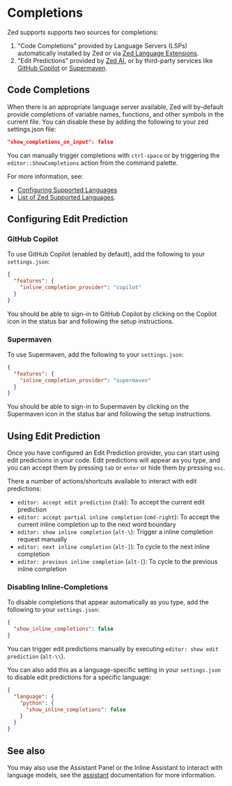 # Completions

Zed supports supports two sources for completions:

1. "Code Completions" provided by Language Servers (LSPs) automatically installed by Zed or via [Zed Language Extensions](languages.md).
2. "Edit Predictions" provided by [Zed AI](https://zed.dev/ai), or by third-party services like [GitHub Copilot](#github-copilot) or [Supermaven](#supermaven).

## Code Completions

When there is an appropriate language server available, Zed will by-default provide completions of variable names, functions, and other symbols in the current file. You can disable these by adding the following to your zed settings.json file:

```json
"show_completions_on_input": false
```

You can manually trigger completions with `ctrl-space` or by triggering the `editor::ShowCompletions` action from the command palette.

For more information, see:

- [Configuring Supported Languages](./configuring-languages.md)
- [List of Zed Supported Languages](./languages.md).

## Configuring Edit Prediction

### GitHub Copilot

To use GitHub Copilot (enabled by default), add the following to your `settings.json`:

```json
{
  "features": {
    "inline_completion_provider": "copilot"
  }
}
```

You should be able to sign-in to GitHub Copilot by clicking on the Copilot icon in the status bar and following the setup instructions.

### Supermaven

To use Supermaven, add the following to your `settings.json`:

```json
{
  "features": {
    "inline_completion_provider": "supermaven"
  }
}
```

You should be able to sign-in to Supermaven by clicking on the Supermaven icon in the status bar and following the setup instructions.

## Using Edit Prediction

Once you have configured an Edit Prediction provider, you can start using edit predictions in your code. Edit predictions will appear as you type, and you can accept them by pressing `tab` or `enter` or hide them by pressing `esc`.

There a number of actions/shortcuts available to interact with edit predictions:

- `editor: accept edit prediction` (`tab`): To accept the current edit prediction
- `editor: accept partial inline completion` (`cmd-right`): To accept the current inline completion up to the next word boundary
- `editor: show inline completion` (`alt-\`): Trigger a inline completion request manually
- `editor: next inline completion` (`alt-]`): To cycle to the next inline completion
- `editor: previous inline completion` (`alt-[`): To cycle to the previous inline completion

### Disabling Inline-Completions

To disable completions that appear automatically as you type, add the following to your `settings.json`:

```json
{
  "show_inline_completions": false
}
```

You can trigger edit predictions manually by executing `editor: show edit prediction` (`alt-\\`).

You can also add this as a language-specific setting in your `settings.json` to disable edit predictions for a specific language:

```json
{
  "language": {
    "python": {
      "show_inline_completions": false
    }
  }
}
```

## See also

You may also use the Assistant Panel or the Inline Assistant to interact with language models, see the [assistant](assistant/assistant.md) documentation for more information.
